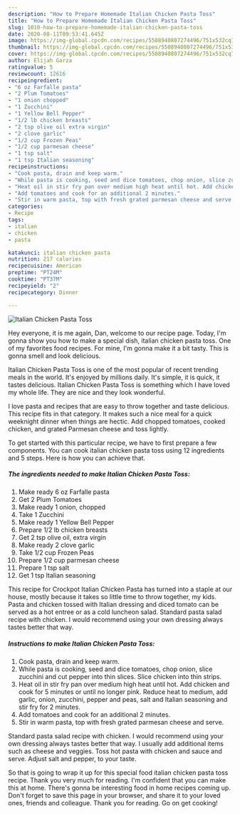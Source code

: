 ```yaml
---
description: "How to Prepare Homemade Italian Chicken Pasta Toss"
title: "How to Prepare Homemade Italian Chicken Pasta Toss"
slug: 1010-how-to-prepare-homemade-italian-chicken-pasta-toss
date: 2020-08-11T09:53:41.645Z
image: https://img-global.cpcdn.com/recipes/5508940807274496/751x532cq70/italian-chicken-pasta-toss-recipe-main-photo.jpg
thumbnail: https://img-global.cpcdn.com/recipes/5508940807274496/751x532cq70/italian-chicken-pasta-toss-recipe-main-photo.jpg
cover: https://img-global.cpcdn.com/recipes/5508940807274496/751x532cq70/italian-chicken-pasta-toss-recipe-main-photo.jpg
author: Elijah Garza
ratingvalue: 5
reviewcount: 12616
recipeingredient:
- "6 oz Farfalle pasta"
- "2 Plum Tomatoes"
- "1 onion chopped"
- "1 Zucchini"
- "1 Yellow Bell Pepper"
- "1/2 lb chicken breasts"
- "2 tsp olive oil extra virgin"
- "2 clove garlic"
- "1/2 cup Frozen Peas"
- "1/2 cup parmesan cheese"
- "1 tsp salt"
- "1 tsp Italian seasoning"
recipeinstructions:
- "Cook pasta, drain and keep warm."
- "While pasta is cooking, seed and dice tomatoes, chop onion, slice zucchini and cut pepper into thin slices. Slice chicken into thin strips."
- "Heat oil in stir fry pan over medium high heat until hot. Add chicken and cook for 5 minutes or until no longer pink. Reduce heat to medium, add garlic, onion, zucchini, pepper and peas, salt and Italian seasoning and stir fry for 2 minutes."
- "Add tomatoes and cook for an additional 2 minutes."
- "Stir in warm pasta, top with fresh grated parmesan cheese and serve."
categories:
- Recipe
tags:
- italian
- chicken
- pasta

katakunci: italian chicken pasta 
nutrition: 217 calories
recipecuisine: American
preptime: "PT24M"
cooktime: "PT37M"
recipeyield: "2"
recipecategory: Dinner

---
```



![Italian Chicken Pasta Toss](https://img-global.cpcdn.com/recipes/5508940807274496/751x532cq70/italian-chicken-pasta-toss-recipe-main-photo.jpg)

Hey everyone, it is me again, Dan, welcome to our recipe page. Today, I'm gonna show you how to make a special dish, italian chicken pasta toss. One of my favorites food recipes. For mine, I'm gonna make it a bit tasty. This is gonna smell and look delicious.

Italian Chicken Pasta Toss is one of the most popular of recent trending meals in the world. It's enjoyed by millions daily. It's simple, it is quick, it tastes delicious. Italian Chicken Pasta Toss is something which I have loved my whole life. They are nice and they look wonderful.

I love pasta and recipes that are easy to throw together and taste delicious. This recipe fits in that category. It makes such a nice meal for a quick weeknight dinner when things are hectic. Add chopped tomatoes, cooked chicken, and grated Parmesan cheese and toss lightly.


To get started with this particular recipe, we have to first prepare a few components. You can cook italian chicken pasta toss using 12 ingredients and 5 steps. Here is how you can achieve that.

<!--inarticleads1-->

##### The ingredients needed to make Italian Chicken Pasta Toss:

1. Make ready 6 oz Farfalle pasta
1. Get 2 Plum Tomatoes
1. Make ready 1 onion, chopped
1. Take 1 Zucchini
1. Make ready 1 Yellow Bell Pepper
1. Prepare 1/2 lb chicken breasts
1. Get 2 tsp olive oil, extra virgin
1. Make ready 2 clove garlic
1. Take 1/2 cup Frozen Peas
1. Prepare 1/2 cup parmesan cheese
1. Prepare 1 tsp salt
1. Get 1 tsp Italian seasoning


This recipe for Crockpot Italian Chicken Pasta has turned into a staple at our house, mostly because it takes so little time to throw together, my kids. Pasta and chicken tossed with Italian dressing and diced tomato can be served as a hot entree or as a cold luncheon salad. Standard pasta salad recipe with chicken. I would recommend using your own dressing always tastes better that way. 

<!--inarticleads2-->

##### Instructions to make Italian Chicken Pasta Toss:

1. Cook pasta, drain and keep warm.
1. While pasta is cooking, seed and dice tomatoes, chop onion, slice zucchini and cut pepper into thin slices. Slice chicken into thin strips.
1. Heat oil in stir fry pan over medium high heat until hot. Add chicken and cook for 5 minutes or until no longer pink. Reduce heat to medium, add garlic, onion, zucchini, pepper and peas, salt and Italian seasoning and stir fry for 2 minutes.
1. Add tomatoes and cook for an additional 2 minutes.
1. Stir in warm pasta, top with fresh grated parmesan cheese and serve.


Standard pasta salad recipe with chicken. I would recommend using your own dressing always tastes better that way. I usually add additional items such as cheese and veggies. Toss hot pasta with chicken and sauce and serve. Adjust salt and pepper, to your taste. 

So that is going to wrap it up for this special food italian chicken pasta toss recipe. Thank you very much for reading. I'm confident that you can make this at home. There's gonna be interesting food in home recipes coming up. Don't forget to save this page in your browser, and share it to your loved ones, friends and colleague. Thank you for reading. Go on get cooking!
